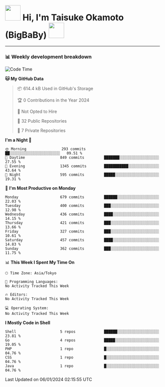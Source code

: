 <!-- Title -->
<h1>
    <img src="https://media.tenor.com/TlyRveJkgo4AAAAi/cloud-cloud-strife.gif" width="50"/> 
    Hi, I'm Taisuke Okamoto (BigBaBy) 
    <img src="https://media.tenor.com/TlyRveJkgo4AAAAi/cloud-cloud-strife.gif" width="50"/>
</h1>

---

<h3> 📊 Weekly development breakdown </h3>
<!-- waka-readme-stats -->

<!--START_SECTION:waka-->
![Code Time](http://img.shields.io/badge/Code%20Time-1%2C667%20hrs%2022%20mins-blue)

**🐱 My GitHub Data** 

> 📦 614.4 kB Used in GitHub's Storage 
 > 
> 🏆 0 Contributions in the Year 2024
 > 
> 🚫 Not Opted to Hire
 > 
> 📜 32 Public Repositories 
 > 
> 🔑 7 Private Repositories 
 > 
**I'm a Night 🦉** 

```text
🌞 Morning                293 commits         ██░░░░░░░░░░░░░░░░░░░░░░░   09.51 % 
🌆 Daytime                849 commits         ███████░░░░░░░░░░░░░░░░░░   27.55 % 
🌃 Evening                1345 commits        ███████████░░░░░░░░░░░░░░   43.64 % 
🌙 Night                  595 commits         █████░░░░░░░░░░░░░░░░░░░░   19.31 % 
```
📅 **I'm Most Productive on Monday** 

```text
Monday                   679 commits         ██████░░░░░░░░░░░░░░░░░░░   22.03 % 
Tuesday                  400 commits         ███░░░░░░░░░░░░░░░░░░░░░░   12.98 % 
Wednesday                436 commits         ████░░░░░░░░░░░░░░░░░░░░░   14.15 % 
Thursday                 421 commits         ███░░░░░░░░░░░░░░░░░░░░░░   13.66 % 
Friday                   327 commits         ███░░░░░░░░░░░░░░░░░░░░░░   10.61 % 
Saturday                 457 commits         ████░░░░░░░░░░░░░░░░░░░░░   14.83 % 
Sunday                   362 commits         ███░░░░░░░░░░░░░░░░░░░░░░   11.75 % 
```


📊 **This Week I Spent My Time On** 

```text
🕑︎ Time Zone: Asia/Tokyo

💬 Programming Languages: 
No Activity Tracked This Week

🔥 Editors: 
No Activity Tracked This Week

💻 Operating System: 
No Activity Tracked This Week
```

**I Mostly Code in Shell** 

```text
Shell                    5 repos             ██████░░░░░░░░░░░░░░░░░░░   23.81 % 
Go                       4 repos             █████░░░░░░░░░░░░░░░░░░░░   19.05 % 
PHP                      1 repo              █░░░░░░░░░░░░░░░░░░░░░░░░   04.76 % 
CSS                      1 repo              █░░░░░░░░░░░░░░░░░░░░░░░░   04.76 % 
Java                     1 repo              █░░░░░░░░░░░░░░░░░░░░░░░░   04.76 % 
```




 Last Updated on 06/01/2024 02:15:55 UTC
<!--END_SECTION:waka-->
